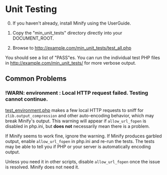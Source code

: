 # Unit Testing #

0. If you haven't already, install Minify using the UserGuide.

1. Copy the "min\_unit\_tests" directory directly into your DOCUMENT\_ROOT.

2. Browse to http://example.com/min_unit_tests/test_all.php

You should see a list of "PASS"es. You can run the individual test PHP files in http://example.com/min_unit_tests/ for more verbose output.

## Common Problems ##

### !WARN: environment : Local HTTP request failed. Testing cannot continue. ###

[test\_environment.php](http://code.google.com/p/minify/source/browse/min_unit_tests/test_environment.php) makes a few local HTTP requests to sniff for ` zlib.output_compression ` and other auto-encoding behavior, which may break Minify's output. This warning will appear if ` allow_url_fopen ` is disabled in php.ini, but **does not** necessarily mean there is a problem.

If Minify seems to work fine, ignore the warning. If Minify produces garbled output, enable ` allow_url_fopen ` in php.ini and re-run the tests. The tests may be able to tell you if PHP or your server is automatically encoding output.

Unless you need it in other scripts, disable ` allow_url_fopen ` once the issue is resolved. Minify does not need it.